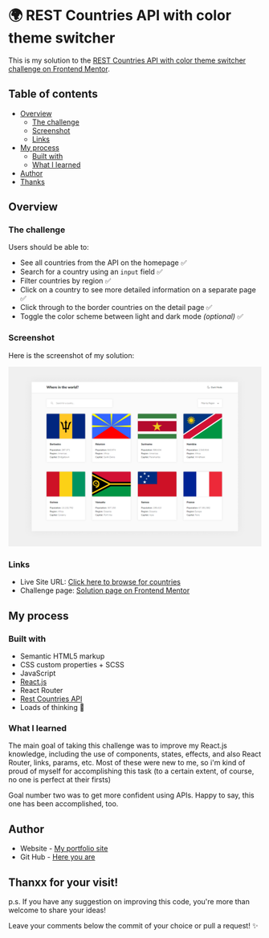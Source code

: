 # 🌍 REST Countries API with color theme switcher

This is my solution to the [REST Countries API with color theme switcher challenge on Frontend Mentor](https://www.frontendmentor.io/challenges/rest-countries-api-with-color-theme-switcher-5cacc469fec04111f7b848ca). 

## Table of contents

- [Overview](#overview)
  - [The challenge](#the-challenge)
  - [Screenshot](#screenshot)
  - [Links](#links)
- [My process](#my-process)
  - [Built with](#built-with)
  - [What I learned](#what-i-learned)
- [Author](#author)
- [Thanks](#thanxx-for-your-visit)


## Overview

### The challenge

Users should be able to:

- See all countries from the API on the homepage ✅
- Search for a country using an `input` field ✅
- Filter countries by region ✅
- Click on a country to see more detailed information on a separate page ✅
- Click through to the border countries on the detail page ✅
- Toggle the color scheme between light and dark mode *(optional)* ✅

### Screenshot

Here is the screenshot of my solution:

![](./screenshot.png)


### Links

- Live Site URL: [Click here to browse for countries](https://shimmering-elf-4335fd.netlify.app/)
- Challenge page: [Solution page on Frontend Mentor](https://www.frontendmentor.io/solutions/countries-api-using-react-and-scss-JSJGD6uMCW)

## My process

### Built with

- Semantic HTML5 markup
- CSS custom properties + SCSS
- JavaScript
- [React.js](https://reactjs.org/)
- React Router
- [Rest Countries API](https://restcountries.com/)
- Loads of thinking 🧠

### What I learned

The main goal of taking this challenge was to improve my React.js knowledge, including the use of components, states, effects, and also React Router, links, params, etc. Most of these were new to me, so i'm kind of proud of myself for accomplishing this task (to a certain extent, of course, no one is perfect at their firsts)

Goal number two was to get more confident using APIs. Happy to say, this one has been accomplished, too.


## Author

- Website - [My portfolio site](https://www.anastasiia.pro/)
- Git Hub - [Here you are](https://github.com/anastasiiaal)

## Thanxx for your visit!

p.s. If you have any suggestion on improving this code, you're more than welcome to share your ideas!

Leave your comments below the commit of your choice or pull a request! ✨